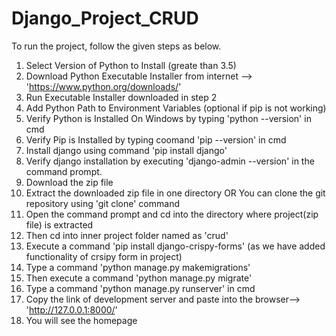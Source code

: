 # Django_Project_CRUD

To run the project, follow the given steps as below.

1. Select Version of Python to Install (greate than 3.5)
2. Download Python Executable Installer from internet --> 'https://www.python.org/downloads/'
3. Run Executable Installer downloaded in step 2
4. Add Python Path to Environment Variables (optional if pip is not working)
5. Verify Python is Installed On Windows by typing 'python --version' in cmd
6. Verify Pip is Installed by typing coomand 'pip --version' in cmd
7. Install django using command 'pip install django'
8. Verify django installation by executing 'django-admin --version' in the command prompt.
9. Download the zip file
10. Extract the downloaded zip file in one directory
OR
You can clone the git repository using 'git clone' command 
11. Open the command prompt and cd into the directory where project(zip file) is extracted
12. Then cd into inner project folder named as 'crud'
13. Execute a command 'pip install django-crispy-forms' (as we have added functionality of crsipy form in project)
14. Type a command 'python manage.py makemigrations'
15. Then execute a command 'python manage.py migrate'
16. Type a command 'python manage.py runserver' in cmd
17. Copy the link of development server and paste into the browser--> 'http://127.0.0.1:8000/'
18. You will see the homepage
